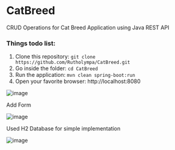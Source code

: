 # CatBreed
CRUD Operations for Cat Breed Application using Java REST API
### Things todo list:
1. Clone this repository: `git clone https://github.com/Rutholympa/CatBreed.git`
2. Go inside the folder: `cd CatBreed`
3. Run the application: `mvn clean spring-boot:run`
4. Open your favorite browser: http://localhost:8080

![image](https://user-images.githubusercontent.com/81294086/169013482-bf7704d1-b5b3-40a5-8f43-cd6da2a30cfa.png)


Add Form

![image](https://user-images.githubusercontent.com/81294086/169013574-0834a968-7037-423b-8934-adf6661361c6.png)


Used H2 Database for simple implementation

![image](https://user-images.githubusercontent.com/81294086/169013712-20061402-2667-442a-a167-208bb940b57d.png)
